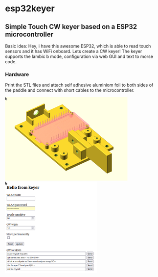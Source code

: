 # esp32keyer

## Simple Touch CW keyer based on a ESP32 microcontroller

Basic idea: Hey, i have this awesome ESP32, which is able to read touch sensors and it has WiFi onboard. Lets create a CW keyer!
The keyer supports the lambic b mode, configuration via web GUI and text to morse code.

### Hardware
Print the STL files and attach self adhesive aluminiom foil to both sides of the paddle and connect with short cables to the microcontroller.

<img src="hardware.png" alt="Paddle hardware" width="400"> <img src="webgui.png" alt="Web gui" width="300">
